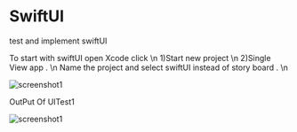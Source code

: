 # SwiftUI
test and implement swiftUI

To start with swiftUI open Xcode click \n
1)Start new project \n
2)Single View app .  \n
Name the project and select swiftUI instead of story board . \n

![screenshot1](UItest1/swiftUI)



OutPut Of UITest1

![screenshot1](UItest1/swiftUI1)


